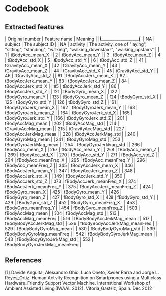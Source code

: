 # Codebook

## Extracted features

| Original number | Feature name        | Meaning |
|_____|_________________________________|_________|
| NA  | subject                         | The subject ID |
| NA  | activity                        | The activity, one of "laying", "sitting", "standing", "walking", "walking_downstairs", "walking_upstairs" |
| 1   | tBodyAcc_mean_X               |
| 2   | tBodyAcc_mean_Y               |
| 3   | tBodyAcc_mean_Z               |
| 4   | tBodyAcc_std_X                |
| 5   | tBodyAcc_std_Y                |
| 6   | tBodyAcc_std_Z                |
| 41  | tGravityAcc_mean_X            |
| 42  | tGravityAcc_mean_Y            |
| 43  | tGravityAcc_mean_Z            |
| 44  | tGravityAcc_std_X             |
| 45  | tGravityAcc_std_Y             |
| 46  | tGravityAcc_std_Z             |
| 81  | tBodyAccJerk_mean_X           |
| 82  | tBodyAccJerk_mean_Y           |
| 83  | tBodyAccJerk_mean_Z           |
| 84  | tBodyAccJerk_std_X            |
| 85  | tBodyAccJerk_std_Y            |
| 86  | tBodyAccJerk_std_Z            |
| 121 | tBodyGyro_mean_X              |
| 122 | tBodyGyro_mean_Y              |
| 123 | tBodyGyro_mean_Z              |
| 124 | tBodyGyro_std_X               |
| 125 | tBodyGyro_std_Y               |
| 126 | tBodyGyro_std_Z               |
| 161 | tBodyGyroJerk_mean_X          |
| 162 | tBodyGyroJerk_mean_Y          |
| 163 | tBodyGyroJerk_mean_Z          |
| 164 | tBodyGyroJerk_std_X           |
| 165 | tBodyGyroJerk_std_Y           |
| 166 | tBodyGyroJerk_std_Z           |
| 201 | tBodyAccMag_mean              |
| 202 | tBodyAccMag_std               |
| 214 | tGravityAccMag_mean           |
| 215 | tGravityAccMag_std            |
| 227 | tBodyAccJerkMag_mean          |
| 228 | tBodyAccJerkMag_std           |
| 240 | tBodyGyroMag_mean             |
| 241 | tBodyGyroMag_std              |
| 253 | tBodyGyroJerkMag_mean         |
| 254 | tBodyGyroJerkMag_std          |
| 266 | fBodyAcc_mean_X               |
| 267 | fBodyAcc_mean_Y               |
| 268 | fBodyAcc_mean_Z               |
| 269 | fBodyAcc_std_X                |
| 270 | fBodyAcc_std_Y                |
| 271 | fBodyAcc_std_Z                |
| 294 | fBodyAcc_meanFreq_X           |
| 295 | fBodyAcc_meanFreq_Y           |
| 296 | fBodyAcc_meanFreq_Z           |
| 345 | fBodyAccJerk_mean_X           |
| 346 | fBodyAccJerk_mean_Y           |
| 347 | fBodyAccJerk_mean_Z           |
| 348 | fBodyAccJerk_std_X            |
| 349 | fBodyAccJerk_std_Y            |
| 350 | fBodyAccJerk_std_Z            |
| 373 | fBodyAccJerk_meanFreq_X       |
| 374 | fBodyAccJerk_meanFreq_Y       |
| 375 | fBodyAccJerk_meanFreq_Z       |
| 424 | fBodyGyro_mean_X              |
| 425 | fBodyGyro_mean_Y              |
| 426 | fBodyGyro_mean_Z              |
| 427 | fBodyGyro_std_X               |
| 428 | fBodyGyro_std_Y               |
| 429 | fBodyGyro_std_Z               |
| 452 | fBodyGyro_meanFreq_X          |
| 453 | fBodyGyro_meanFreq_Y          |
| 454 | fBodyGyro_meanFreq_Z          |
| 503 | fBodyAccMag_mean              |
| 504 | fBodyAccMag_std               |
| 513 | fBodyAccMag_meanFreq          |
| 516 | fBodyBodyAccJerkMag_mean      |
| 517 | fBodyBodyAccJerkMag_std       |
| 526 | fBodyBodyAccJerkMag_meanFreq  |
| 529 | fBodyBodyGyroMag_mean         |
| 530 | fBodyBodyGyroMag_std          |
| 539 | fBodyBodyGyroMag_meanFreq     |
| 542 | fBodyBodyGyroJerkMag_mean     |
| 543 | fBodyBodyGyroJerkMag_std      |
| 552 | fBodyBodyGyroJerkMag_meanFreq |

## References

[1] Davide Anguita, Alessandro Ghio, Luca Oneto, Xavier Parra and Jorge L. Reyes_Ortiz. Human Activity Recognition on Smartphones using a Multiclass Hardware_Friendly Support Vector Machine. International Workshop of Ambient Assisted Living (IWAAL 2012). Vitoria_Gasteiz, Spain. Dec 2012
